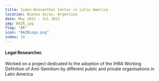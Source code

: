 ```yaml
---
title: Simon Wiesenthal Center in Latin America
location: Buenos Aires, Argentina
date: May 2022 - Jul 2022
img: BAIR.jpg
flag: "AR"
icon: "BAIRLogo.png"
index: 10
---
```


<h4 class="text-left text-[clamp(1.3rem,3vw,1.45rem)] text-black">Legal Researcher.</h4>

<p class="prose">Worked on a project dedicated to the adoption of the IHRA Working Definition of Anti-Semitism by different public and private organisations in Latin America</p>
